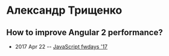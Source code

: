 # Александр Трищенко

## How to improve Angular 2 performance?
- 2017 Apr 22 -- [JavaScript fwdays &#39;17](https://frameworksdays.com/event/js-frameworks-day-2017/review/how-to-improve-angular-2-performance)    
